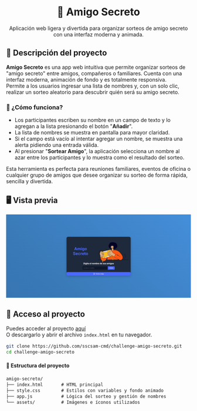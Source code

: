 <h1 align="center">🎁 Amigo Secreto</h1>
<p align="center">
  Aplicación web ligera y divertida para organizar sorteos de amigo secreto con una interfaz moderna y animada.
</p>


## 📝 Descripción del proyecto
**Amigo Secreto** es una app web intuitiva que permite organizar sorteos de "amigo secreto" entre amigos, compañeros o familiares. Cuenta con una interfaz moderna, animación de fondo y es totalmente responsiva.  
Permite a los usuarios ingresar una lista de nombres y, con un solo clic, realizar un sorteo aleatorio para descubrir quién será su amigo secreto.

### 🔧 ¿Cómo funciona?
- Los participantes escriben su nombre en un campo de texto y lo agregan a la lista presionando el botón "**Añadir**".
- La lista de nombres se muestra en pantalla para mayor claridad.
- Si el campo está vacío al intentar agregar un nombre, se muestra una alerta pidiendo una entrada válida.
- Al presionar "**Sortear Amigo**", la aplicación selecciona un nombre al azar entre los participantes y lo muestra como el resultado del sorteo.

Esta herramienta es perfecta para reuniones familiares, eventos de oficina o cualquier grupo de amigos que desee organizar su sorteo de forma rápida, sencilla y divertida.


## 🖥️ Vista previa
![Preview](assets/preview.png) 


## 🚀 Acceso al proyecto
Puedes acceder al proyecto [aquí](https://sscsam-cmd.github.io/challenge-amigo-secreto/)  
O descargarlo y abrir el archivo `index.html` en tu navegador.

```bash
git clone https://github.com/sscsam-cmd/challenge-amigo-secreto.git
cd challenge-amigo-secreto
```
#### 📁 Estructura del proyecto
```
amigo-secreto/
├── index.html       # HTML principal
├── style.css        # Estilos con variables y fondo animado
├── app.js           # Lógica del sorteo y gestión de nombres
└── assets/          # Imágenes e íconos utilizados
```
